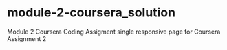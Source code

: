 # module-2-coursera_solution
Module 2 Coursera Coding Assigment
single responsive page for Coursera Assignment 2

